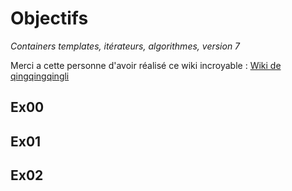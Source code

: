 # Objectifs

*Containers templates, itérateurs, algorithmes, version 7*

Merci a cette personne d'avoir réalisé ce wiki incroyable : [Wiki de qingqingqingli](https://github.com/qingqingqingli/CPP/tree/main/module08)

## Ex00

## Ex01

## Ex02
